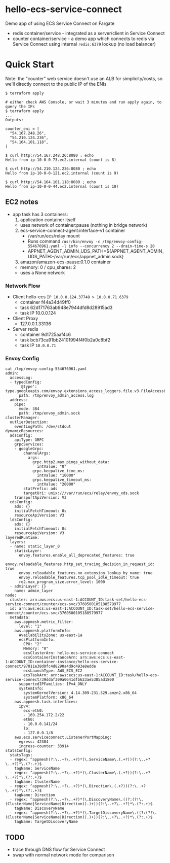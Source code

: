 # hello-ecs-service-connect

Demo app of using ECS Service Connect on Fargate

- redis container/service - integrated as a server/client in Service Connect
- counter container/service - a demo app which connects to redis via Service Connect
  using internal `redis:6379` lookup (no load balancer)

# Quick Start

Note: the "counter" web service doesn't use an ALB for simplicity/costs, so we'll directly
connect to the public IP of the ENIs

```
$ terraform apply

# either check AWS Console, or wait 3 minutes and run apply again, to query the IPs
$ terraform apply
...
Outputs:

counter_eni = [
  "54.167.248.26",
  "54.210.124.236",
  "54.164.101.118",
]

$ curl http://54.167.248.26:8080 ; echo
Hello from ip-10-0-0-73.ec2.internal (count is 8)

$ curl http://54.210.124.236:8080 ; echo
Hello from ip-10-0-0-121.ec2.internal (count is 9)

$ curl http://54.164.101.118:8080 ; echo
Hello from ip-10-0-0-44.ec2.internal (count is 10)
```


## EC2 notes

- app task has 3 containers:
  1. application container itself
    - uses network of container:pause (nothing in bridge network)
  2. ecs-service-connect-agent:interface-v1 container
     - /var/run/ecs/relay mount
     - Runs command `/usr/bin/envoy -c /tmp/envoy-config-554676961.yaml -l info --concurrency 2 --drain-time-s 20`
     - APPNET_AGENT_ADMIN_UDS_PATH=${APPNET_AGENT_ADMIN_UDS_PATH:-/var/run/ecs/appnet_admin.sock}
  3. amazon/amazon-ecs-pause:0.1.0 container
    - memory: 0 / cpu_shares: 2
    - uses a None network

### Network Flow

- Client hello-ecs `IP 10.0.0.124.37748 > 10.0.0.71.6379`
  - container f44a34d49ff0
  - task 62d171763ab948e7944dfd8d28915ad3
  - task IP  10.0.0.124
- Client Proxy
  - 127.0.0.1.33136
- Server redis 
  - container 9d1725aaf4c6
  - task bcb73ca91bb24101994f4f0b2a0c8bf2
  - task IP `10.0.0.71`

### Envoy Config

```
cat /tmp/envoy-config-554676961.yaml
admin:
  accessLog:
  - typedConfig:
      '@type': type.googleapis.com/envoy.extensions.access_loggers.file.v3.FileAccessLog
      path: /tmp/envoy_admin_access.log
  address:
    pipe:
      mode: 384
      path: /tmp/envoy_admin.sock
clusterManager:
  outlierDetection:
    eventLogPath: /dev/stdout
dynamicResources:
  adsConfig:
    apiType: GRPC
    grpcServices:
    - googleGrpc:
        channelArgs:
          args:
            grpc.http2.max_pings_without_data:
              intValue: "0"
            grpc.keepalive_time_ms:
              intValue: "10000"
            grpc.keepalive_timeout_ms:
              intValue: "20000"
        statPrefix: ads
        targetUri: unix:///var/run/ecs/relay/envoy_xds.sock
    transportApiVersion: V3
  cdsConfig:
    ads: {}
    initialFetchTimeout: 0s
    resourceApiVersion: V3
  ldsConfig:
    ads: {}
    initialFetchTimeout: 0s
    resourceApiVersion: V3
layeredRuntime:
  layers:
  - name: static_layer_0
    staticLayer:
      envoy.features.enable_all_deprecated_features: true
      envoy.reloadable_features.http_set_tracing_decision_in_request_id: true
      envoy.reloadable_features.no_extension_lookup_by_name: true
      envoy.reloadable_features.tcp_pool_idle_timeout: true
      re2.max_program_size.error_level: 1000
  - adminLayer: {}
    name: admin_layer
node:
  cluster: arn:aws:ecs:us-east-1:ACCOUNT_ID:task-set/hello-ecs-service-connect/counter/ecs-svc/3760500105188579977
  id: arn:aws:ecs:us-east-1:ACCOUNT_ID:task-set/hello-ecs-service-connect/counter/ecs-svc/3760500105188579977
  metadata:
    aws.appmesh.metric_filter:
      level: "1"
    aws.appmesh.platformInfo:
      AvailabilityZone: us-east-1a
      ecsPlatformInfo:
        CPU: "2"
        Memory: "0"
        ecsClusterArn: hello-ecs-service-connect
        ecsContainerInstanceArn: arn:aws:ecs:us-east-1:ACCOUNT_ID:container-instance/hello-ecs-service-connect/97011e38d0fc4d8290a4d9c493e8edde
        ecsLaunchType: AWS_ECS_EC2
        ecsTaskArn: arn:aws:ecs:us-east-1:ACCOUNT_ID:task/hello-ecs-service-connect/39ddaf309a0641dfb623ae5385ad1800
      supportedIPFamilies: IPv4_ONLY
      systemInfo:
        systemKernelVersion: 4.14.309-231.529.amzn2.x86_64
        systemPlatform: x86_64
    aws.appmesh.task.interfaces:
      ipv4:
        ecs-eth0:
        - 169.254.172.2/22
        eth0:
        - 10.0.0.141/24
        lo:
        - 127.0.0.1/8
    aws.ecs.serviceconnect.ListenerPortMapping:
      egress: 42304
      ingress-counter: 33914
statsConfig:
  statsTags:
  - regex: ^appmesh(?:\..+?\..+?)*(\.ServiceName\.(.+?))(?:\..+?\..+?)*\.(?:.+)$
    tagName: ServiceName
  - regex: ^appmesh(?:\..+?\..+?)*(\.ClusterName\.(.+?))(?:\..+?\..+?)*\.(?:.+)$
    tagName: ClusterName
  - regex: ^appmesh(?:\..+?\..+?)*(\.Direction\.(.+?))(?:\..+?\..+?)*\.(?:.+)$
    tagName: Direction
  - regex: ^appmesh(?:\..+?\..+?)*(\.DiscoveryName\.((?:(?!\.(ClusterName|ServiceName|Direction)).)+))(?:\..+?\..+?)*\.(?:.+)$
    tagName: DiscoveryName
  - regex: ^appmesh(?:\..+?\..+?)*(\.TargetDiscoveryName\.((?:(?!\.(ClusterName|ServiceName|Direction)).)+))(?:\..+?\..+?)*\.(?:.+)$
    tagName: TargetDiscoveryName
```

## TODO

- trace through DNS flow for Service Connect
- swap with normal network mode for comparison